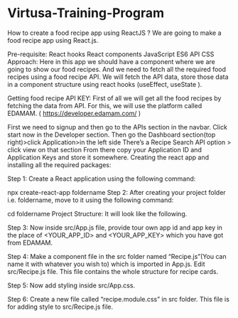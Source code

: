 # Virtusa-Training-Program
How to create a food recipe app using ReactJS ?
We are going to make a food recipe app using React.js.

Pre-requisite:
React hooks
React components
JavaScript ES6
API 
CSS
Approach: Here in this app we should have a component where we are going to show our food recipes. And we need to fetch all the required food recipes using a food recipe API. We will fetch the API data, store those data in a component structure using react hooks (useEffect, useState ).

Getting food recipe API KEY: First of all we will get all the food recipes by fetching the data from API.  For this, we will use the  platform called EDAMAM.  (  https://developer.edamam.com/ )

First we need to signup and  then go to the APIs section in the navbar.
Click start now in the Developer section.
Then go the Dashboard section(top right)>click Application>in the left side
There’s a Recipe Search API option > click view on that section
From there copy your Application ID and Application Keys and store it somewhere.
Creating the react app and installing all the required packages:

Step 1: Create a React application using the following command:

npx create-react-app foldername
Step 2: After creating your project folder i.e. foldername, move to it using the following command:

cd foldername
Project Structure: It will look like the following.



Step 3: Now inside src/App.js file, provide tour own app id and app key in the place of <YOUR_APP_ID> and <YOUR_APP_KEY> which you have got from EDAMAM.


Step 4: Make a component file in the src folder named “Recipe.js”(You can name it with whatever you wish to) which is imported in App.js. Edit src/Recipe.js file. This file contains the whole structure for recipe cards.

Step 5: Now add styling inside src/App.css.

Step 6: Create a new file called “recipe.module.css” in src folder. This file is for adding style to  src/Recipe.js file.
